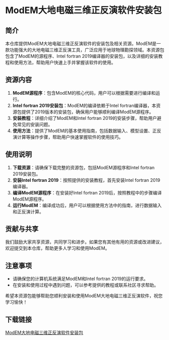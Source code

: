 # ModEM大地电磁三维正反演软件安装包

## 简介
本仓库提供ModEM大地电磁三维正反演软件的安装包及相关资源。ModEM是一款功能强大的大地电磁三维正反演工具，广泛应用于地球物理勘探领域。本资源包包含了ModEM的源程序、Intel fortran 2019编译器的安装包，以及详细的安装教程和使用方法，帮助用户快速上手并掌握该软件的使用。

## 资源内容
1. **ModEM源程序**：包含ModEM的核心代码，用户可以根据需要进行编译和运行。
2. **Intel fortran 2019安装包**：ModEM的编译依赖于Intel fortran编译器，本资源包提供了2019版本的安装包，确保用户能够顺利编译ModEM源程序。
3. **安装教程**：详细介绍了ModEM和Intel fortran 2019的安装步骤，帮助用户避免常见的安装问题。
4. **使用方法**：提供了ModEM的基本使用指南，包括数据输入、模型设置、正反演计算等操作步骤，帮助用户快速掌握软件的使用技巧。

## 使用说明
1. **下载资源**：请确保下载完整的资源包，包括ModEM源程序和Intel fortran 2019安装包。
2. **安装Intel fortran 2019**：按照提供的安装教程，首先安装Intel fortran 2019编译器。
3. **编译ModEM源程序**：在安装好Intel fortran 2019后，按照教程中的步骤编译ModEM源程序。
4. **运行ModEM**：编译成功后，用户可以根据使用方法中的指南，进行数据输入和正反演计算。

## 贡献与共享
我们鼓励大家共享资源，共同学习和进步。如果您有其他有用的资源或改进建议，欢迎提交到本仓库，帮助更多人学习和使用ModEM。

## 注意事项
- 请确保您的计算机系统满足ModEM和Intel fortran 2019的运行要求。
- 在安装和使用过程中遇到问题，可以参考提供的教程或联系社区寻求帮助。

希望本资源包能够帮助您顺利安装和使用ModEM大地电磁三维正反演软件，祝您学习愉快！

## 下载链接

[ModEM大地电磁三维正反演软件安装包](https://pan.quark.cn/s/6805fee204a0)